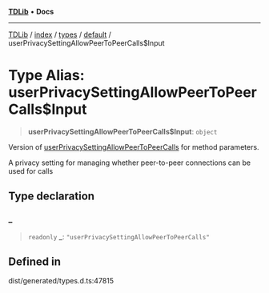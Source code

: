 [**TDLib**](../../../../../../README.md) • **Docs**

***

[TDLib](../../../../../../modules.md) / [index](../../../../../README.md) / [types](../../../README.md) / [default](../README.md) / userPrivacySettingAllowPeerToPeerCalls$Input

# Type Alias: userPrivacySettingAllowPeerToPeerCalls$Input

> **userPrivacySettingAllowPeerToPeerCalls$Input**: `object`

Version of [userPrivacySettingAllowPeerToPeerCalls](userPrivacySettingAllowPeerToPeerCalls.md) for method parameters.

A privacy setting for managing whether peer-to-peer connections can be used for calls

## Type declaration

### \_

> `readonly` **\_**: `"userPrivacySettingAllowPeerToPeerCalls"`

## Defined in

dist/generated/types.d.ts:47815
